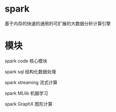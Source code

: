 # spark

基于内存的快速的通用的可扩展的大数据分析计算引擎

# 模块

spark code 核心模块

spark sql 结构化数据处理

spark streaming 流式计算

spark MLlib 机器学习

spark GraphX 图形计算